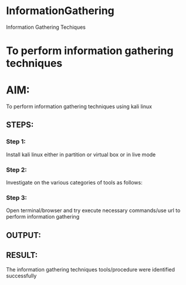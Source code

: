 # InformationGathering
Information Gathering Techiques

# To perform information gathering techniques

# AIM:

To perform information gathering techniques using kali linux 


## STEPS:

### Step 1:

Install kali linux either in partition or virtual box or in live mode

### Step 2:

Investigate on the various categories of tools as follows:

### Step 3:
Open terminal/browser and try execute necessary commands/use url to perform information gathering


## OUTPUT:


## RESULT:
The information gathering techniques tools/procedure were  identified successfully
